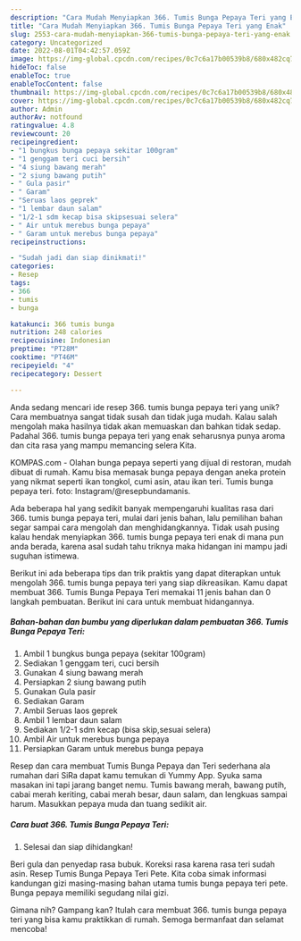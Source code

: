 ```yaml
---
description: "Cara Mudah Menyiapkan 366. Tumis Bunga Pepaya Teri yang Enak"
title: "Cara Mudah Menyiapkan 366. Tumis Bunga Pepaya Teri yang Enak"
slug: 2553-cara-mudah-menyiapkan-366-tumis-bunga-pepaya-teri-yang-enak
category: Uncategorized
date: 2022-08-01T04:42:57.059Z
image: https://img-global.cpcdn.com/recipes/0c7c6a17b00539b8/680x482cq70/366-tumis-bunga-pepaya-teri-foto-resep-utama.jpg
hideToc: false
enableToc: true
enableTocContent: false
thumbnail: https://img-global.cpcdn.com/recipes/0c7c6a17b00539b8/680x482cq70/366-tumis-bunga-pepaya-teri-foto-resep-utama.jpg
cover: https://img-global.cpcdn.com/recipes/0c7c6a17b00539b8/680x482cq70/366-tumis-bunga-pepaya-teri-foto-resep-utama.jpg
author: Admin
authorAv: notfound
ratingvalue: 4.8
reviewcount: 20
recipeingredient:
- "1 bungkus bunga pepaya sekitar 100gram"
- "1 genggam teri cuci bersih"
- "4 siung bawang merah"
- "2 siung bawang putih"
- " Gula pasir"
- " Garam"
- "Seruas laos geprek"
- "1 lembar daun salam"
- "1/2-1 sdm kecap bisa skipsesuai selera"
- " Air untuk merebus bunga pepaya"
- " Garam untuk merebus bunga pepaya"
recipeinstructions:

- "Sudah jadi dan siap dinikmati!"
categories:
- Resep
tags:
- 366
- tumis
- bunga

katakunci: 366 tumis bunga 
nutrition: 248 calories
recipecuisine: Indonesian
preptime: "PT28M"
cooktime: "PT46M"
recipeyield: "4"
recipecategory: Dessert

---
```





Anda sedang mencari ide resep 366. tumis bunga pepaya teri yang unik? Cara membuatnya sangat tidak susah dan tidak juga mudah. Kalau salah mengolah maka hasilnya tidak akan memuaskan dan bahkan tidak sedap. Padahal 366. tumis bunga pepaya teri yang enak seharusnya punya aroma dan cita rasa yang mampu memancing selera Kita.





KOMPAS.com - Olahan bunga pepaya seperti yang dijual di restoran, mudah dibuat di rumah. Kamu bisa memasak bunga pepaya dengan aneka protein yang nikmat seperti ikan tongkol, cumi asin, atau ikan teri. Tumis bunga pepaya teri. foto: Instagram/@resepbundamanis.

Ada beberapa hal yang sedikit banyak mempengaruhi kualitas rasa dari 366. tumis bunga pepaya teri, mulai dari jenis bahan, lalu pemilihan bahan segar sampai cara mengolah dan menghidangkannya. Tidak usah pusing kalau hendak menyiapkan 366. tumis bunga pepaya teri enak di mana pun anda berada, karena asal sudah tahu triknya maka hidangan ini mampu jadi suguhan istimewa.






Berikut ini ada beberapa tips dan trik praktis yang dapat diterapkan untuk mengolah 366. tumis bunga pepaya teri yang siap dikreasikan. Kamu dapat membuat 366. Tumis Bunga Pepaya Teri memakai 11 jenis bahan dan 0 langkah pembuatan. Berikut ini cara untuk membuat hidangannya.

<!--inarticleads1-->

##### Bahan-bahan dan bumbu yang diperlukan dalam pembuatan 366. Tumis Bunga Pepaya Teri:

1. Ambil 1 bungkus bunga pepaya (sekitar 100gram)
1. Sediakan 1 genggam teri, cuci bersih
1. Gunakan 4 siung bawang merah
1. Persiapkan 2 siung bawang putih
1. Gunakan  Gula pasir
1. Sediakan  Garam
1. Ambil Seruas laos geprek
1. Ambil 1 lembar daun salam
1. Sediakan 1/2-1 sdm kecap (bisa skip,sesuai selera)
1. Ambil  Air untuk merebus bunga pepaya
1. Persiapkan  Garam untuk merebus bunga pepaya


Resep dan cara membuat Tumis Bunga Pepaya dan Teri sederhana ala rumahan dari SiRa dapat kamu temukan di Yummy App. Syuka sama masakan ini tapi jarang banget nemu. Tumis bawang merah, bawang putih, cabai merah keriting, cabai merah besar, daun salam, dan lengkuas sampai harum. Masukkan pepaya muda dan tuang sedikit air. 

<!--inarticleads2-->

##### Cara buat 366. Tumis Bunga Pepaya Teri:


1. Selesai dan siap dihidangkan!

Beri gula dan penyedap rasa bubuk. Koreksi rasa karena rasa teri sudah asin. Resep Tumis Bunga Pepaya Teri Pete. Kita coba simak informasi kandungan gizi masing-masing bahan utama tumis bunga pepaya teri pete. Bunga pepaya memiliki segudang nilai gizi. 

Gimana nih? Gampang kan? Itulah cara membuat 366. tumis bunga pepaya teri yang bisa kamu praktikkan di rumah. Semoga bermanfaat dan selamat mencoba!

